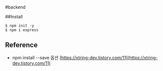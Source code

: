 #backend

##Install
```
$ npm init -y
$ npm i express
```

## Reference
- npm install --save 옵션 [https://xtring-dev.tistory.com/11](https://xtring-dev.tistory.com/11)